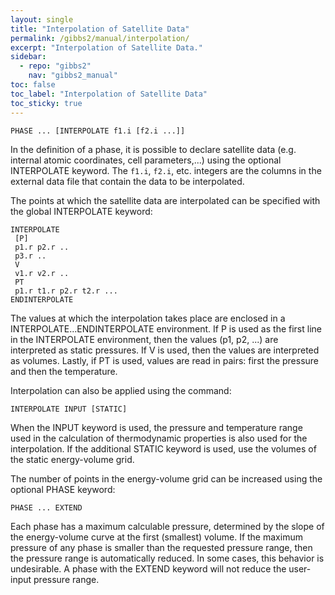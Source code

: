 ```yaml
---
layout: single
title: "Interpolation of Satellite Data"
permalink: /gibbs2/manual/interpolation/
excerpt: "Interpolation of Satellite Data."
sidebar:
  - repo: "gibbs2"
    nav: "gibbs2_manual"
toc: false
toc_label: "Interpolation of Satellite Data"
toc_sticky: true
---
```


~~~
PHASE ... [INTERPOLATE f1.i [f2.i ...]]
~~~
In the definition of a phase, it is possible to declare satellite data
(e.g. internal atomic coordinates, cell parameters,...) using the
optional INTERPOLATE keyword. The `f1.i`, `f2.i`, etc. integers are
the columns in the external data file that contain the data to be
interpolated. 

The points at which the satellite data are interpolated can be
specified with the global INTERPOLATE keyword:
~~~
INTERPOLATE
 [P]
 p1.r p2.r ..
 p3.r ..
 V
 v1.r v2.r ..
 PT
 p1.r t1.r p2.r t2.r ...
ENDINTERPOLATE
~~~
The values at which the interpolation takes place are enclosed in a
INTERPOLATE...ENDINTERPOLATE environment. If P is used as the first
line in the INTERPOLATE environment, then the values (p1, p2, ...) are
interpreted as static pressures. If V is used, then the values are
interpreted as volumes. Lastly, if PT is used, values are read in
pairs: first the pressure and then the temperature. 

Interpolation can also be applied using the command:
~~~
INTERPOLATE INPUT [STATIC]
~~~
When the INPUT keyword is used, the pressure and temperature range
used in the calculation of thermodynamic properties is also used for
the interpolation. If the additional STATIC keyword is used, use the
volumes of the static energy-volume grid.

The number of points in the energy-volume grid can be increased using
the optional PHASE keyword:
~~~
PHASE ... EXTEND
~~~
Each phase has a maximum calculable pressure, determined by the slope
of the energy-volume curve at the first (smallest) volume. If the
maximum pressure of any phase is smaller than the requested pressure
range, then the pressure range is automatically reduced. In some
cases, this behavior is undesirable. A phase with the EXTEND
keyword will not reduce the user-input pressure range.

